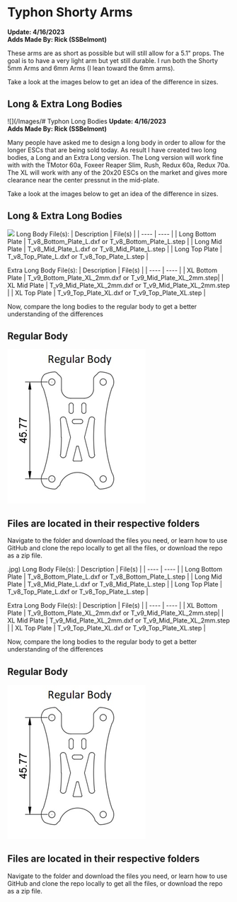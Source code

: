 # Typhon Shorty Arms 
**Update: 4/16/2023** <br>
**Adds Made By: Rick (SSBelmont)**

These arms are as short as possible but will still allow for a 5.1" props.  The goal is to have a very light arm but yet still durable.  I run both the Shorty 5mm Arms and 6mm Arms (I lean toward the 6mm arms).

Take a look at the images below to get an idea of the difference in sizes.

## Long & Extra Long Bodies
![](/Images/# Typhon Long Bodies
**Update: 4/16/2023** <br>
**Adds Made By: Rick (SSBelmont)**

Many people have asked me to design a long body in order to allow for the longer ESCs that are being sold today.  As result I have created two long bodies, a Long and an Extra Long version.  The Long version will work fine with with the TMotor 60a, Foxeer Reaper Slim, Rush, Redux 60a, Redux 70a.  The XL will work with any of the 20x20 ESCs on the market and gives more clearance near the center pressnut in the mid-plate.

Take a look at the images below to get an idea of the difference in sizes.

## Long & Extra Long Bodies
![](/Images/Long_Body/Shorty_Arm.jpg)
Long Body File(s):
| Description | File(s) |
| ---- | ---- |
| Long Bottom Plate | T_v8_Bottom_Plate_L.dxf or T_v8_Bottom_Plate_L.step |
| Long Mid Plate | T_v8_Mid_Plate_L.dxf or T_v8_Mid_Plate_L.step |
| Long Top Plate |  T_v8_Top_Plate_L.dxf or T_v8_Top_Plate_L.step |

Extra Long Body File(s):
| Description | File(s) |
| ---- | ---- |
| XL Bottom Plate | T_v9_Bottom_Plate_XL_2mm.dxf or T_v9_Mid_Plate_XL_2mm.step|
| XL Mid Plate | T_v9_Mid_Plate_XL_2mm.dxf or T_v9_Mid_Plate_XL_2mm.step |
| XL Top Plate | T_v9_Top_Plate_XL.dxf or T_v9_Top_Plate_XL.step |

Now, compare the long bodies to the regular body to get a better understanding of the differences

## Regular Body
![](/Images/Long_Body/Regular%20Body.jpg)

## Files are located in their respective folders
Navigate to the folder and download the files you need, or learn how to use GitHub and clone the repo locally to get all the files, or download the repo as a zip file.


.jpg)
Long Body File(s):
| Description | File(s) |
| ---- | ---- |
| Long Bottom Plate | T_v8_Bottom_Plate_L.dxf or T_v8_Bottom_Plate_L.step |
| Long Mid Plate | T_v8_Mid_Plate_L.dxf or T_v8_Mid_Plate_L.step |
| Long Top Plate |  T_v8_Top_Plate_L.dxf or T_v8_Top_Plate_L.step |

Extra Long Body File(s):
| Description | File(s) |
| ---- | ---- |
| XL Bottom Plate | T_v9_Bottom_Plate_XL_2mm.dxf or T_v9_Mid_Plate_XL_2mm.step|
| XL Mid Plate | T_v9_Mid_Plate_XL_2mm.dxf or T_v9_Mid_Plate_XL_2mm.step |
| XL Top Plate | T_v9_Top_Plate_XL.dxf or T_v9_Top_Plate_XL.step |

Now, compare the long bodies to the regular body to get a better understanding of the differences

## Regular Body
![](/Images/Long_Body/Regular%20Body.jpg)

## Files are located in their respective folders
Navigate to the folder and download the files you need, or learn how to use GitHub and clone the repo locally to get all the files, or download the repo as a zip file.




